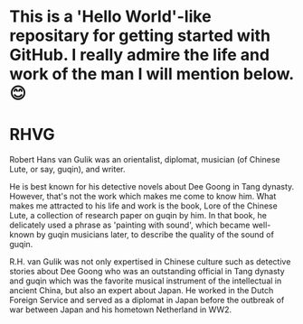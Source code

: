 # This is a 'Hello World'-like repositary for getting started with GitHub. I really admire the life and work of the man I will mention below. :blush:
# RHVG
Robert Hans van Gulik was an orientalist, diplomat, musician (of Chinese Lute, or say, guqin), and writer. 

He is best known for his detective novels about Dee Goong in Tang dynasty. However, that's not the work which makes me come to know him. What makes me attracted to his life and work is the book, Lore of the Chinese Lute, a collection of research paper on guqin by him. In that book, he delicately used a phrase as 'painting with sound', which became well-known by guqin musicians later, to describe the quality of the sound of guqin.

R.H. van Gulik was not only expertised in Chinese culture such as detective stories about Dee Goong who was an outstanding official in Tang dynasty and guqin which was the favorite musical instrument of the intellectual in ancient China, but also an expert about Japan. He worked in the Dutch Foreign Service and served as a diplomat in Japan before the outbreak of war between Japan and his hometown Netherland in WW2.
